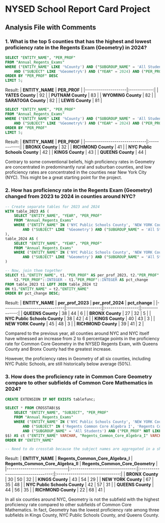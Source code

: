 # NYSED School Report Card Project

## Analysis File with Comments

### 1. What is the top 5 counties that has the highest and lowest proficiency rate in the Regents Exam (Geometry) in 2024?

```sql
SELECT "ENTITY_NAME", "PER_PROF"
FROM "Annual_Regents_Exams"
WHERE ("ENTITY_NAME" LIKE '%County') AND ("SUBGROUP_NAME" = 'All Students')
	AND ("SUBJECT" LIKE '%Geometry%') AND ("YEAR" = 2024) AND ("PER_PROF" NOT LIKE 's')
ORDER BY "PER_PROF" DESC
LIMIT 5;
```

Result:
| **ENTITY_NAME**     | **PER_PROF** |
|---------------------|:------------:|
| **YATES County**    | 92           |
| **PUTNAM County**   | 83           |
| **WYOMING County**  | 82           |
| **SARATOGA County** | 82           |
| **LEWIS County**    | 81           |

```sql
SELECT "ENTITY_NAME", "PER_PROF"
FROM "Annual_Regents_Exams"
WHERE ("ENTITY_NAME" LIKE '%County') AND ("SUBGROUP_NAME" = 'All Students')
	AND ("SUBJECT" LIKE '%Geometry%') AND ("YEAR" = 2024) AND ("PER_PROF" NOT LIKE 's')
ORDER BY "PER_PROF"
LIMIT 5;
```

Result:
| **ENTITY_NAME**               | **PER_PROF** |
|-------------------------------|:------------:|
| **BRONX County**              | 32           |
| **RICHMOND County**           | 41           |
| **NYC Public Schools County** | 42           |
| **KINGS County**              | 43           |
| **QUEENS County**             | 44           |

Contrary to some conventional beliefs, high proficiency rates in Geometry are concentrated in predominantly rural and suburban counties, and low proficiency rates are concentrated in the counties near New York City (NYC). This might be a great starting point for the project.

### 2. How has proficiency rate in the Regents Exam (Geometry) changed from 2023 to 2024 in counties around NYC?

```sql
-- Create separate tables for 2023 and 2024
WITH table_2023 AS (
	SELECT "ENTITY_NAME", "YEAR", "PER_PROF"
	FROM "Annual_Regents_Exams"
	WHERE ("ENTITY_NAME" IN ('NYC Public Schools County', 'NEW YORK County', 'KINGS County', 'BRONX County', 'QUEENS County', 'RICHMOND County'))
		AND ("SUBJECT" LIKE '%Geometry') AND ("SUBGROUP_NAME" = 'All Students') AND ("PER_PROF" NOT LIKE 's') AND ("YEAR" = 2023)
),
table_2024 AS (
	SELECT "ENTITY_NAME", "YEAR", "PER_PROF"
	FROM "Annual_Regents_Exams"
	WHERE ("ENTITY_NAME" IN ('NYC Public Schools County', 'NEW YORK County', 'KINGS County', 'BRONX County', 'QUEENS County', 'RICHMOND County'))
		AND ("SUBJECT" LIKE '%Geometry') AND ("SUBGROUP_NAME" = 'All Students') AND ("PER_PROF" NOT LIKE 's') AND ("YEAR" = 2024)
)

-- Now, join them together
SELECT t1."ENTITY_NAME", t1."PER_PROF" AS per_prof_2023, t2."PER_PROF" AS per_prof_2024,
	t2."PER_PROF"::INTEGER - t1."PER_PROF"::INTEGER AS pct_change
FROM table_2023 t1 LEFT JOIN table_2024 t2
ON t1."ENTITY_NAME" = t2."ENTITY_NAME"
ORDER BY pct_change DESC;
```

Result:
| **ENTITY_NAME**               | **per_prof_2023** | **per_prof_2024** | **pct_change** |
|-------------------------------|:-----------------:|:-----------------:|:--------------:|
| **QUEENS County**             | 38                | 44                | 6              |
| **BRONX County**              | 27                | 32                | 5              |
| **NYC Public Schools County** | 38                | 42                | 4              |
| **KINGS County**              | 40                | 43                | 3              |
| **NEW YORK County**           | 45                | 48                | 3              |
| **RICHMOND County**           | 39                | 41                | 2              |

Compared to the previous year, all counties around NYC and NYC itself have witnessed an increase from 2 to 6 percentage points in the proficiency rate for Common Core Geometry in the NYSED Regents Exam, with Queens County and Bronx County had the greatest increase.

However, the proficiency rates in Geometry of all six counties, including NYC Public Schools, are still historically below average (50%).

### 3. How does the proficiency rate in Common Core Geometry compare to other subfields of Common Core Mathematics in 2024?

```sql
CREATE EXTENSION IF NOT EXISTS tablefunc;

SELECT * FROM CROSSTAB($$
	SELECT "ENTITY_NAME", "SUBJECT", "PER_PROF"
	FROM "Annual_Regents_Exams"
	WHERE ("ENTITY_NAME" IN ('NYC Public Schools County', 'NEW YORK County', 'KINGS County', 'BRONX County', 'QUEENS County', 'RICHMOND County'))
		AND ("SUBJECT" IN ('Regents Common Core Algebra I', 'Regents Common Core Algebra II', 'Regents Common Core Geometry'))
		AND ("SUBGROUP_NAME" = 'All Students') AND ("PER_PROF" NOT LIKE 's') AND ("YEAR" = 2024)
$$) AS ct ("ENTITY_NAME" VARCHAR, "Regents_Common_Core_Algebra_I" VARCHAR, "Regents_Common_Core_Algebra_II" VARCHAR, "Regents_Common_Core_Geometry" VARCHAR)
ORDER BY "ENTITY_NAME"

-- Need to do crosstab because the subject names are aggregated in a shared column and I want to compare the subject proficiency rates together side by side
```

Result:
| **ENTITY_NAME**               | **Regents_Common_Core_Algebra_I** | **Regents_Common_Core_Algebra_II** | **Regents_Common_Core_Geometry** |
|-------------------------------|:---------------------------------:|:----------------------------------:|:--------------------------------:|
| **BRONX County**              | 30                                | 50                                 | 32                               |
| **KINGS County**              | 43                                | 54                                 | 29                               |
| **NEW YORK County**           | 67                                | 35                                 | 48                               |
| **NYC Public Schools County** | 42                                | 57                                 | 31                               |
| **QUEENS County**             | 44                                | 56                                 | 35                               |
| **RICHMOND County**           | 22                                | 68                                 | 41                               |

In all six counties around NYC, Geometry is not the subfield with the highest proficiency rate compared to other subfields of Common Core Mathematics. In fact, Geometry has the lowest proficiency rate among three subfields in Kings County, NYC Public Schools County, and Queens County.